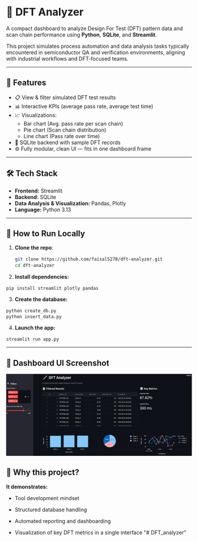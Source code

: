 # 🔧 DFT Analyzer

A compact dashboard to analyze Design For Test (DFT) pattern data and scan chain performance using **Python**, **SQLite**, and **Streamlit**.

This project simulates process automation and data analysis tasks typically encountered in semiconductor QA and verification environments, aligning with industrial workflows and DFT-focused teams.

---

## 📌 Features

- 📋 View & filter simulated DFT test results
- 📊 Interactive KPIs (average pass rate, average test time)
- 📈 Visualizations:
  - Bar chart (Avg. pass rate per scan chain)
  - Pie chart (Scan chain distribution)
  - Line chart (Pass rate over time)
- 💾 SQLite backend with sample DFT records
- ⚙️ Fully modular, clean UI — fits in one dashboard frame

---

## 🛠️ Tech Stack

- **Frontend:** Streamlit
- **Backend:** SQLite
- **Data Analysis & Visualization:** Pandas, Plotly
- **Language:** Python 3.13

---

## 🚀 How to Run Locally

1. **Clone the repo**:
   ```bash
   git clone https://github.com/faisal5278/dft-analyzer.git
   cd dft-analyzer
   ```


2. **Install dependencies:**

```
pip install streamlit plotly pandas
```

3. **Create the database:**

```
python create_db.py
python insert_data.py
```

4. **Launch the app:**

```
streamlit run app.py

```
---

## 📸 Dashboard UI Screenshot
![Streamlit Dashboard Screenshot](screenshot.png)


## 🎯 Why this project?

**It demonstrates:** 

- Tool development mindset

- Structured database handling

- Automated reporting and dashboarding

- Visualization of key DFT metrics in a single interface
"# DFT_analyzer" 
